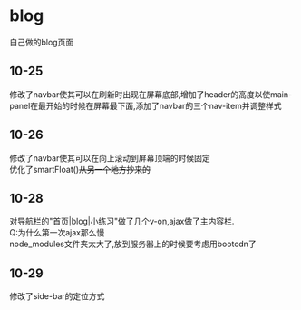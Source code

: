 # blog
自己做的blog页面
## 10-25
修改了navbar使其可以在刷新时出现在屏幕底部,增加了header的高度以使main-panel在最开始的时候在屏幕最下面,添加了navbar的三个nav-item并调整样式
## 10-26
修改了navbar使其可以在向上滚动到屏幕顶端的时候固定  
优化了smartFloat()~~从另一个地方抄来的~~
## 10-28
对导航栏的"首页|blog|小练习"做了几个v-on,ajax做了主内容栏.  
Q:为什么第一次ajax那么慢  
node_modules文件夹太大了,放到服务器上的时候要考虑用bootcdn了
## 10-29
修改了side-bar的定位方式